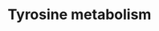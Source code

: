 ---
annotations:
- id: DOID:0050727
  parent: genetic disease
  type: Disease Ontology
  value: tyrosinemia type III
- id: PW:0001609
  parent: disease pathway
  type: Pathway Ontology
  value: tyrosinemia type II pathway
- id: PW:0001608
  parent: disease pathway
  type: Pathway Ontology
  value: tyrosinemia type I pathway
- id: DOID:0050726
  parent: genetic disease
  type: Disease Ontology
  value: tyrosinemia type I
- id: DOID:0050725
  parent: genetic disease
  type: Disease Ontology
  value: tyrosinemia type II
- id: PW:0002277
  parent: disease pathway
  type: Pathway Ontology
  value: alkaptonuria pathway
- id: DOID:655
  parent: genetic disease
  type: Disease Ontology
  value: inherited metabolic disorder
- id: PW:0001284
  parent: classic metabolic pathway
  type: Pathway Ontology
  value: tyrosine degradation pathway
- id: DOID:9270
  parent: genetic disease
  type: Disease Ontology
  value: alkaptonuria
- id: PW:0000052
  parent: classic metabolic pathway
  type: Pathway Ontology
  value: tyrosine metabolic pathway
- id: PW:0001610
  parent: disease pathway
  type: Pathway Ontology
  value: tyrosinemia type III pathway
- id: PW:0001607
  parent: disease pathway
  type: Pathway Ontology
  value: tyrosinemia pathway
authors:
- L Dupuis
- DeSl
- Egonw
- IreneHemel
- GMKeulen
- MaintBot
- Fehrhart
- AgustinGV
- Eweitz
- Finterly
communities:
- RareDiseases
- IEM
description: This pathway shows the tyrosine degradation pathway as presented in Chapter
  2 of the book of Blau (ISBN 3642403360 (978-3642403361)). Disorders resulting from
  an enzyme defect are highlighted in pink. Red frames mark diagnostically important
  metabolites.
last-edited: 2021-11-30
organisms:
- Homo sapiens
redirect_from:
- /index.php/Pathway:WP4506
- /instance/WP4506
revision: null
schema-jsonld:
- '@context': https://schema.org/
  '@id': https://wikipathways.github.io/pathways/WP4506.html
  '@type': Dataset
  creator:
    '@type': Organization
    name: WikiPathways
  description: This pathway shows the tyrosine degradation pathway as presented in
    Chapter 2 of the book of Blau (ISBN 3642403360 (978-3642403361)). Disorders resulting
    from an enzyme defect are highlighted in pink. Red frames mark diagnostically
    important metabolites.
  keywords:
  - 4-Hydroxyphenylacetate
  - 4-Hydroxyphenylpyruvate
  - 4-Maleylacetoacetate
  - 4-fumarylacetoacetate(2-)
  - 4-hydroxyphenylpyruvate dioxygenase
  - 4-hydroxyphenylpyruvate hydroxylase
  - 5-Aminolevulinate
  - Acetoacetate
  - Fumarate
  - Fumarylacetoacetase
  - Hawkinsin
  - Homogentisate
  - Homogentisate 1,2-dioxygenase
  - L-tyrosine
  - Porphobilinogen
  - Succinylacetoacetate
  - Succinylacetone
  - Thiols
  - Tyrosine aminotransferase
  - '[CO2]'
  - nitisone
  - p-Hydroxyphenyllactate
  - quinol acetate
  license: CC0
  name: Tyrosine metabolism
seo: CreativeWork
title: Tyrosine metabolism
wpid: WP4506
---